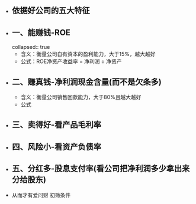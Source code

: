 - ## 依据好公司的五大特征
- ## 一、能赚钱-ROE
  collapsed:: true
	- 含义：衡量公司自有资本的盈利能力，大于15%，越大越好
	- 公式：ROE净资产收益率 = 净利润 ÷ 净资产
- ## 二、赚真钱-净利润现金含量(而不是欠条多)
	- 含义：衡量公司销售回款能力，大于80%且越大越好
	- 公式
- ## 三、卖得好-看产品毛利率
- ## 四、风险小-看资产负债率
- ## 五、分红多-股息支付率(看公司把净利润多少拿出来分给股东)
- 从而才有爱问财 初筛条件